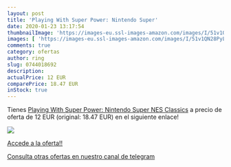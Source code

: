```yaml
---
layout: post
title: 'Playing With Super Power: Nintendo Super'
date: 2020-01-23 13:17:54
thumbnailImage: 'https://images-eu.ssl-images-amazon.com/images/I/51v1QN28PyL._SL200_.jpg'
images: [ 'https://images-eu.ssl-images-amazon.com/images/I/51v1QN28PyL._SL200_.jpg' ]
comments: true
category: ofertas
author: ring
slug: 0744018692
description:
actualPrice: 12 EUR
comparePrice: 18.47 EUR
inStock: true
---
```


Tienes [Playing With Super Power: Nintendo Super NES Classics](https://www.amazon.com/dp/0744018692/?tag=redken08-20) a precio de oferta de 12 EUR (original: 18.47 EUR) en el siguiente enlace!

[![](https://images-eu.ssl-images-amazon.com/images/I/51v1QN28PyL._SL200_.jpg)](https://www.amazon.com/dp/0744018692/?tag=redken08-20)

[Accede a la oferta!!](https://www.amazon.com/dp/0744018692/?tag=redken08-20)

[Consulta otras ofertas en nuestro canal de telegram](https://t.me/s/ofertas25)
